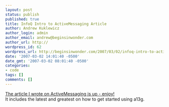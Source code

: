 ```yaml
---
layout: post
status: publish
published: true
title: InfoQ Intro to ActiveMessaging Article
author: Andrew Kuklewicz
author_login: admin
author_email: andrew@beginsinwonder.com
author_url: http://
wordpress_id: 62
wordpress_url: http://beginsinwonder.com/2007/03/02/infoq-intro-to-activemessaging-article/
date: '2007-03-02 14:01:40 -0500'
date_gmt: '2007-03-02 08:01:40 -0500'
categories:
- code
tags: []
comments: []
---
```

<p><a href="http://www.infoq.com/news/2007/02/article-intro-a13g">The article I wrote on ActiveMessaging is up - enjoy!</a><br />
It includes the latest and greatest on how to get started using a13g.<!--61950bdc6bea3960c90de8f80dd4151a--></p>
